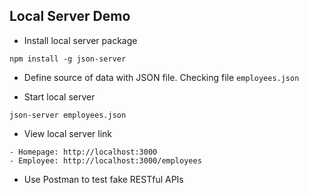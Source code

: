 Local Server Demo
---

* Install local server package
```
npm install -g json-server
```

* Define source of data with JSON file. Checking file `employees.json`

* Start local server
```
json-server employees.json
```

* View local server link
```
- Homepage: http://localhost:3000
- Employee: http://localhost:3000/employees
```

* Use Postman to test fake RESTful APIs